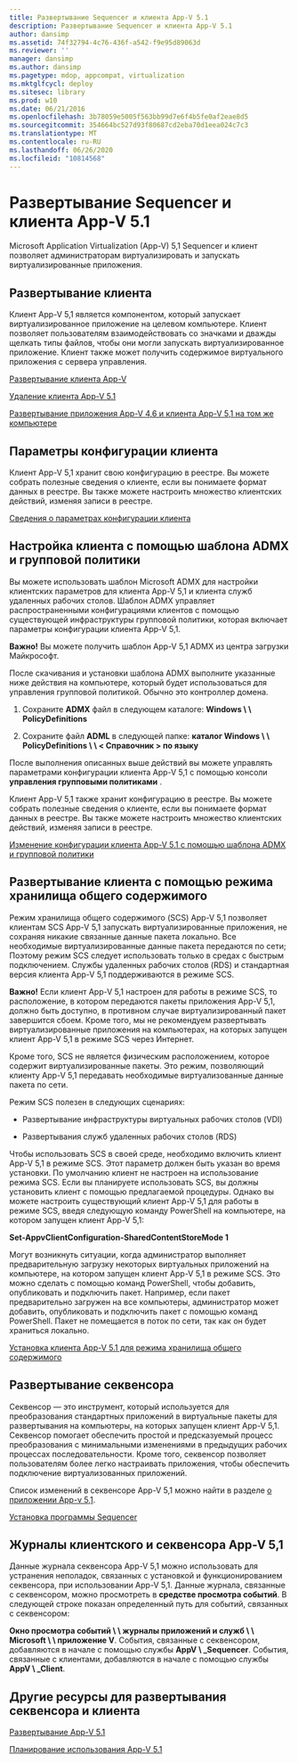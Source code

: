 ```yaml
---
title: Развертывание Sequencer и клиента App-V 5.1
description: Развертывание Sequencer и клиента App-V 5.1
author: dansimp
ms.assetid: 74f32794-4c76-436f-a542-f9e95d89063d
ms.reviewer: ''
manager: dansimp
ms.author: dansimp
ms.pagetype: mdop, appcompat, virtualization
ms.mktglfcycl: deploy
ms.sitesec: library
ms.prod: w10
ms.date: 06/21/2016
ms.openlocfilehash: 3b78059e5005f563bb99d7e6f4b5fe0af2eae8d5
ms.sourcegitcommit: 354664bc527d93f80687cd2eba70d1eea024c7c3
ms.translationtype: MT
ms.contentlocale: ru-RU
ms.lasthandoff: 06/26/2020
ms.locfileid: "10814568"
---
```

# Развертывание Sequencer и клиента App-V 5.1


Microsoft Application Virtualization (App-V) 5,1 Sequencer и клиент позволяет администраторам виртуализировать и запускать виртуализированные приложения.

## Развертывание клиента


Клиент App-V 5,1 является компонентом, который запускает виртуализированное приложение на целевом компьютере. Клиент позволяет пользователям взаимодействовать со значками и дважды щелкать типы файлов, чтобы они могли запускать виртуализированное приложение. Клиент также может получить содержимое виртуального приложения с сервера управления.

[Развертывание клиента App-V](how-to-deploy-the-app-v-client-51gb18030.md)

[Удаление клиента App-V 5.1](how-to-uninstall-the-app-v-51-client.md)

[Развертывание приложения App-V 4,6 и клиента App-V 5,1 на том же компьютере](how-to-deploy-the-app-v-46-and-the-app-v--51-client-on-the-same-computer.md)

## Параметры конфигурации клиента


Клиент App-V 5,1 хранит свою конфигурацию в реестре. Вы можете собрать полезные сведения о клиенте, если вы понимаете формат данных в реестре. Вы также можете настроить множество клиентских действий, изменяя записи в реестре.

[Сведения о параметрах конфигурации клиента](about-client-configuration-settings51.md)

## Настройка клиента с помощью шаблона ADMX и групповой политики


Вы можете использовать шаблон Microsoft ADMX для настройки клиентских параметров для клиента App-V 5,1 и клиента служб удаленных рабочих столов. Шаблон ADMX управляет распространенными конфигурациями клиентов с помощью существующей инфраструктуры групповой политики, которая включает параметры конфигурации клиента App-V 5,1.

**Важно!**  Вы можете получить шаблон App-V 5,1 ADMX из центра загрузки Майкрософт.

 

После скачивания и установки шаблона ADMX выполните указанные ниже действия на компьютере, который будет использоваться для управления групповой политикой. Обычно это контроллер домена.

1.  Сохраните **ADMX** файл в следующем каталоге: **Windows \ \ PolicyDefinitions**

2.  Сохраните файл **ADML** в следующей папке: **каталог Windows \ \ PolicyDefinitions \ \ &lt; Справочник &gt; по языку**

После выполнения описанных выше действий вы можете управлять параметрами конфигурации клиента App-V 5,1 с помощью консоли **управления групповыми политиками** .

Клиент App-V 5,1 также хранит конфигурацию в реестре. Вы можете собрать полезные сведения о клиенте, если вы понимаете формат данных в реестре. Вы также можете настроить множество клиентских действий, изменяя записи в реестре.

[Изменение конфигурации клиента App-V 5.1 с помощью шаблона ADMX и групповой политики](how-to-modify-app-v-51-client-configuration-using-the-admx-template-and-group-policy.md)

## Развертывание клиента с помощью режима хранилища общего содержимого


Режим хранилища общего содержимого (SCS) App-V 5,1 позволяет клиентам SCS App-V 5,1 запускать виртуализированные приложения, не сохраняя никакие связанные данные пакета локально. Все необходимые виртуализированные данные пакета передаются по сети; Поэтому режим SCS следует использовать только в средах с быстрым подключением. Службы удаленных рабочих столов (RDS) и стандартная версия клиента App-V 5,1 поддерживаются в режиме SCS.

**Важно!**  Если клиент App-V 5,1 настроен для работы в режиме SCS, то расположение, в котором передаются пакеты приложения App-V 5,1, должно быть доступно, в противном случае виртуализированный пакет завершится сбоем. Кроме того, мы не рекомендуем развертывать виртуализированные приложения на компьютерах, на которых запущен клиент App-V 5,1 в режиме SCS через Интернет.

 

Кроме того, SCS не является физическим расположением, которое содержит виртуализированные пакеты. Это режим, позволяющий клиенту App-V 5,1 передавать необходимые виртуализованные данные пакета по сети.

Режим SCS полезен в следующих сценариях:

-   Развертывание инфраструктуры виртуальных рабочих столов (VDI)

-   Развертывания служб удаленных рабочих столов (RDS)

Чтобы использовать SCS в своей среде, необходимо включить клиент App-V 5,1 в режиме SCS. Этот параметр должен быть указан во время установки. По умолчанию клиент не настроен на использование режима SCS. Если вы планируете использовать SCS, вы должны установить клиент с помощью предлагаемой процедуры. Однако вы можете настроить существующий клиент App-V 5,1 для работы в режиме SCS, введя следующую команду PowerShell на компьютере, на котором запущен клиент App-V 5,1:

**Set-AppvClientConfiguration-SharedContentStoreMode 1**

Могут возникнуть ситуации, когда администратор выполняет предварительную загрузку некоторых виртуальных приложений на компьютере, на котором запущен клиент App-V 5,1 в режиме SCS. Это можно сделать с помощью команд PowerShell, чтобы добавить, опубликовать и подключить пакет. Например, если пакет предварительно загружен на все компьютеры, администратор может добавить, опубликовать и подключить пакет с помощью команд PowerShell. Пакет не помещается в поток по сети, так как он будет храниться локально.

[Установка клиента App-V 5.1 для режима хранилища общего содержимого](how-to-install-the-app-v-51-client-for-shared-content-store-mode.md)

## Развертывание секвенсора


Секвенсор — это инструмент, который используется для преобразования стандартных приложений в виртуальные пакеты для развертывания на компьютеры, на которых запущен клиент App-V 5,1. Секвенсор помогает обеспечить простой и предсказуемый процесс преобразования с минимальными изменениями в предыдущих рабочих процессах последовательности. Кроме того, секвенсор позволяет пользователям более легко настраивать приложения, чтобы обеспечить подключение виртуализованных приложений.

Список изменений в секвенсоре App-V 5,1 можно найти в разделе [о приложении App-v 5,1](about-app-v-51.md).

[Установка программы Sequencer](how-to-install-the-sequencer-51beta-gb18030.md)

## <a href="" id="---------app-v-5-1-client-and-sequencer-logs"></a> Журналы клиентского и секвенсора App-V 5,1


Данные журнала секвенсора App-V 5,1 можно использовать для устранения неполадок, связанных с установкой и функционированием секвенсора, при использовании App-V 5,1. Данные журнала, связанные с секвенсором, можно просмотреть в **средстве просмотра событий**. В следующей строке показан определенный путь для событий, связанных с секвенсором:

**Окно просмотра событий \ \ журналы приложений и служб \ \ Microsoft \ \ приложение V**. События, связанные с секвенсором, добавляются в начале с помощью службы **AppV \ _Sequencer**. События, связанные с клиентами, добавляются в начале с помощью службы **AppV \ _Client**.

## Другие ресурсы для развертывания секвенсора и клиента


[Развертывание App-V 5.1](deploying-app-v-51.md)

[Планирование использования App-V 5.1](planning-for-app-v-51.md)






 

 





